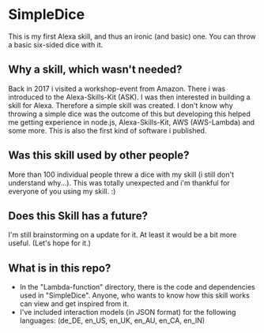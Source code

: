 # SimpleDice

This is my first Alexa skill, and thus an ironic (and basic) one.
You can throw a basic six-sided dice with it.

## Why a skill, which wasn't needed?
Back in 2017 i visited a workshop-event from Amazon. There i was introduced to the Alexa-Skills-Kit (ASK). I was then interested in building a skill for Alexa.
Therefore a simple skill was created. I don't know why throwing a simple dice was the outcome of this but developing this helped me getting experience in
node.js, Alexa-Skills-Kit, AWS (AWS-Lambda) and some more. This is also the first kind of software i published.

## Was this skill used by other people?
More than 100 individual people threw a dice with my skill (i still don't understand why...). This was totally unexpected and i'm thankful for everyone of you using my skill. :)

## Does this Skill has a future?
I'm still brainstorming on a update for it. At least it would be a bit more useful. (Let's hope for it.)

## What is in this repo?
* In the "Lambda-function" directory, there is the code and dependencies used in "SimpleDice". Anyone, who wants to know how this skill works can view and get inspired from it.
* I've included interaction models (in JSON format) for the following languages: (de_DE, en_US, en_UK, en_AU, en_CA, en_IN)

